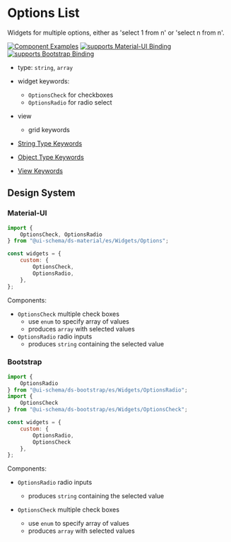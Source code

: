 # Options List

Widgets for multiple options, either as 'select 1 from n' or 'select n from n'.

[![Component Examples](https://img.shields.io/badge/Examples-green?labelColor=1d3d39&color=1a6754&logoColor=ffffff&style=flat-square&logo=plex)](#demo-editor) [![supports Material-UI Binding](https://img.shields.io/badge/Material-green?labelColor=1a237e&color=0d47a1&logoColor=ffffff&style=flat-square&logo=material-ui)](#material-ui) [![supports Bootstrap Binding](https://img.shields.io/badge/Bootstrap-green?labelColor=3C2B57&color=563D7C&logoColor=ffffff&style=flat-square&logo=bootstrap)](#bootstrap)

- type: `string`, `array`
- widget keywords:
    - `OptionsCheck` for checkboxes
    - `OptionsRadio` for radio select
- view
    - grid keywords

- [String Type Keywords](/docs/schema#type-string)
- [Object Type Keywords](/docs/schema#type-object)
- [View Keywords](/docs/schema#view-keyword)

## Design System

### Material-UI

```js
import {
    OptionsCheck, OptionsRadio
} from "@ui-schema/ds-material/es/Widgets/Options";

const widgets = {
    custom: {
        OptionsCheck,
        OptionsRadio,
    },
};
```

Components:

- `OptionsCheck` multiple check boxes
    - use `enum` to specify array of values
    - produces `array` with selected values
- `OptionsRadio` radio inputs
    - produces `string` containing the selected value

### Bootstrap

```js
import {
    OptionsRadio
} from "@ui-schema/ds-bootstrap/es/Widgets/OptionsRadio";
import {
    OptionsCheck
} from "@ui-schema/ds-bootstrap/es/Widgets/OptionsCheck";

const widgets = {
    custom: {
        OptionsRadio,
        OptionsCheck
    },
};
```

Components:

- `OptionsRadio` radio inputs
    - produces `string` containing the selected value
    
- `OptionsCheck` multiple check boxes
    - use `enum` to specify array of values
    - produces `array` with selected values
